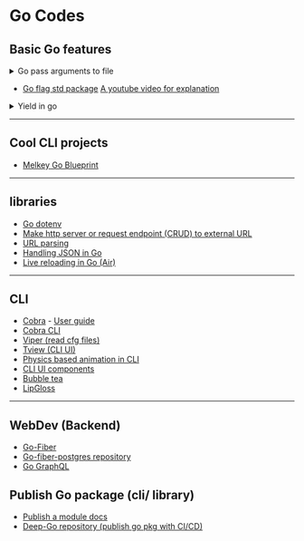 # Go Codes

## Basic Go features

<details>
  <summary>Go pass arguments to file</summary>

```go
for i, val := range os.Args{
        fmt.Println!("i", i, "; val", val)
    }
```
</details>

- [Go flag std package](https://pkg.go.dev/flag) [A youtube video for explanation](https://www.youtube.com/watch?v=jdKEGrjf4mw)

<details>
  <summary>Yield in go</summary>

```go
func YieldFunction() <-chan int {
    ch := make(chan int)
    go func() {
        defer close(ch)
        for i := 0; i < 10; i++ {
            ch <- i // Yield data to the consumer
        }
    }()
    return ch
}

func main() {
    data := YieldFunction()
    for val := range data {
        // Process data concurrently
        fmt.Println(val)
    }
}
```
</details>

---

## Cool CLI projects

- [Melkey Go Blueprint](https://github.com/Melkeydev/go-blueprint)

---

## libraries

- [Go dotenv](https://pkg.go.dev/github.com/lpernett/godotenv)
- [Make http server or request endpoint (CRUD) to external URL](https://pkg.go.dev/net/http)
- [URL parsing](https://pkg.go.dev/net/url)
- [Handling JSON in Go](https://pkg.go.dev/encoding/json)
- [Live reloading in Go (Air)](https://github.com/air-verse/air)

---

## CLI

- [Cobra](https://github.com/spf13/cobra) - [User guide](https://github.com/spf13/cobra/blob/main/site/content/user_guide.md)
- [Cobra CLI](https://github.com/spf13/cobra-cli/tree/main)
- [Viper (read cfg files)](https://github.com/spf13/viper)
- [Tview (CLI UI)](https://github.com/rivo/tview)
- [Physics based animation in CLI](https://github.com/charmbracelet/harmonica/tree/master)
- [CLI UI components](https://github.com/charmbracelet/bubbles)
- [Bubble tea](https://github.com/charmbracelet/bubbletea)
- [LipGloss](https://github.com/charmbracelet/lipgloss)

---

## WebDev (Backend)

- [Go-Fiber](https://gofiber.io/)
- [Go-fiber-postgres repository](https://github.com/deependujha/go-rest-api-with-fiber)
- [Go GraphQL](https://gqlgen.com/)

## Publish Go package (cli/ library)

- [Publish a module docs](https://go.dev/doc/modules/publishing)
- [Deep-Go repository (publish go pkg with CI/CD)](https://github.com/deependujha/deep-go)
